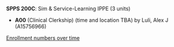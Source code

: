 **SPPS 200C**: Sim & Service-Learning IPPE (3 units)

- **A00** (Clinical Clerkship) (time and location TBA) by Luli, Alex J (A15756966)

[Enrollment numbers over time](./SPPS200C.tsv)
